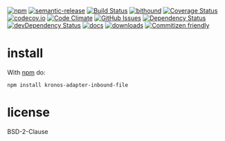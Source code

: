 [![npm](https://img.shields.io/npm/v/{{name}}.svg)](https://www.npmjs.com/package/{{name}})
[![semantic-release](https://img.shields.io/badge/%20%20%F0%9F%93%A6%F0%9F%9A%80-semantic--release-e10079.svg)](https://github.com/Kronos-Integration/{{name}})
[![Build Status](https://secure.travis-ci.org/Kronos-Integration/{{name}}.png)](http://travis-ci.org/Kronos-Integration/{{name}})
[![bithound](https://www.bithound.io/github/Kronos-Integration/{{name}}/badges/score.svg)](https://www.bithound.io/github/Kronos-Integration/{{name}})
[![Coverage Status](https://coveralls.io/repos/Kronos-Integration/{{name}}/badge.svg)](https://coveralls.io/r/Kronos-Integration/{{name}})
[![codecov.io](http://codecov.io/github/Kronos-Integration/{{name}}/coverage.svg?branch=master)](http://codecov.io/github/Kronos-Integration/{{name}}?branch=master)
[![Code Climate](https://codeclimate.com/github/Kronos-Integration/{{name}}/badges/gpa.svg)](https://codeclimate.com/github/Kronos-Integration/{{name}})
[![GitHub Issues](https://img.shields.io/github/issues/Kronos-Integration/{{name}}.svg?style=flat-square)](https://github.com/Kronos-Integration/{{name}}/issues)
[![Dependency Status](https://david-dm.org/Kronos-Integration/{{name}}.svg)](https://david-dm.org/Kronos-Integration/{{name}})
[![devDependency Status](https://david-dm.org/Kronos-Integration/{{name}}/dev-status.svg)](https://david-dm.org/Kronos-Integration/{{name}}#info=devDependencies)
[![docs](http://inch-ci.org/github/Kronos-Integration/{{name}}.svg?branch=master)](http://inch-ci.org/github/Kronos-Integration/{{name}})
[![downloads](http://img.shields.io/npm/dm/{{name}}.svg?style=flat-square)](https://npmjs.org/package/{{name}})
[![Commitizen friendly](https://img.shields.io/badge/commitizen-friendly-brightgreen.svg)](http://commitizen.github.io/cz-cli/)

install
=======

With [npm](http://npmjs.org) do:

```shell
npm install kronos-adapter-inbound-file
```

license
=======

BSD-2-Clause
